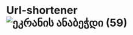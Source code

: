# Url-shortener![ეკრანის ანაბეჭდი (59)](https://user-images.githubusercontent.com/113297342/236176059-0174490d-907e-4b47-8416-b8e6f7cdb475.png)
